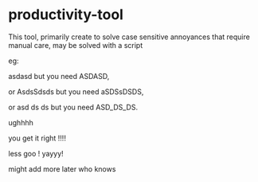 # productivity-tool

This tool, primarily create to solve case sensitive annoyances that require manual care, may be solved with a script

eg:

asdasd but you need ASDASD,

or AsdsSdsds but you need aSDSsDSDS,

or asd ds ds but you need ASD_DS_DS.

ughhhh

you get it right !!!!

less goo ! yayyy!

might add more later who knows
